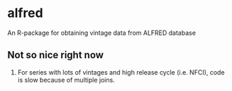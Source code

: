 # alfred
An R-package for obtaining vintage data from ALFRED database

## Not so nice right now
1) For series with lots of vintages and high release cycle (i.e. NFCI), code is slow because of multiple joins.
